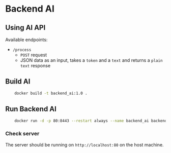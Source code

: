 # Backend AI

## Using AI API

Available endpoints:

- `/process`
  - `POST` request
  - JSON data as an input, takes a `token` and a `text` and returns a `plain text` response

## Build AI

```sh
    docker build -t backend_ai:1.0 .
```

## Run Backend AI

```sh
    docker run -d -p 80:8443 --restart always --name backend_ai backend_ai:1.0
```

### Check server

The server should be running on `http://localhost:80` on the host machine.
